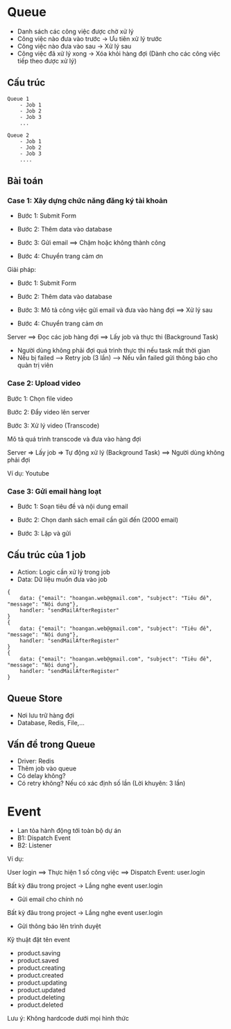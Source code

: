 # Queue

- Danh sách các công việc được chờ xử lý
- Công việc nào đưa vào trước -> Ưu tiên xử lý trước
- Công việc nào đưa vào sau -> Xử lý sau
- Công việc đã xử lý xong -> Xóa khỏi hàng đợi (Dành cho các công việc tiếp theo được xử lý)

## Cấu trúc

```
Queue 1
    - Job 1
    - Job 2
    - Job 3
    ...

Queue 2
    - Job 1
    - Job 2
    - Job 3
    ....
```

## Bài toán

### Case 1: Xây dựng chức năng đăng ký tài khoản

- Bước 1: Submit Form

- Bước 2: Thêm data vào database

- Bước 3: Gửi email ==> Chậm hoặc không thành công

- Bước 4: Chuyển trang cảm ơn

Giải pháp:

- Bước 1: Submit Form

- Bước 2: Thêm data vào database

- Bước 3: Mô tả công việc gửi email và đưa vào hàng đợi ==> Xử lý sau

- Bước 4: Chuyển trang cảm ơn

Server ==> Đọc các job hàng đợi ==> Lấy job và thực thi (Background Task)

- Người dùng không phải đợi quá trình thực thi nếu task mất thời gian
- Nếu bị failed --> Retry job (3 lần) --> Nếu vẫn failed gửi thông báo cho quản trị viên

### Case 2: Upload video

Bước 1: Chọn file video

Bước 2: Đẩy video lên server

Bước 3: Xử lý video (Transcode)

Mô tả quá trình transcode và đưa vào hàng đợi

Server => Lấy job => Tự động xử lý (Background Task) ==> Người dùng không phải đợi

Ví dụ: Youtube

### Case 3: Gửi email hàng loạt

- Bước 1: Soạn tiêu đề và nội dung email

- Bước 2: Chọn danh sách email cần gửi đến (2000 email)

- Bước 3: Lặp và gửi

## Cấu trúc của 1 job

- Action: Logic cần xử lý trong job
- Data: Dữ liệu muốn đưa vào job

```
{
    data: {"email": "hoangan.web@gmail.com", "subject": "Tiêu đề", "message": "Nội dung"},
    handler: "sendMailAfterRegister"
}
{
    data: {"email": "hoangan.web@gmail.com", "subject": "Tiêu đề", "message": "Nội dung"},
    handler: "sendMailAfterRegister"
}
{
    data: {"email": "hoangan.web@gmail.com", "subject": "Tiêu đề", "message": "Nội dung"},
    handler: "sendMailAfterRegister"
}
```

## Queue Store

- Nơi lưu trữ hàng đợi
- Database, Redis, File,...

## Vấn đề trong Queue

- Driver: Redis
- Thêm job vào queue
- Có delay không?
- Có retry không? Nếu có xác định số lần (Lời khuyên: 3 lần)

# Event

- Lan tỏa hành động tới toàn bộ dự án
- B1: Dispatch Event
- B2: Listener

Ví dụ:

User login ==> Thực hiện 1 số công việc ==> Dispatch Event: user.login

Bất kỳ đâu trong project -> Lắng nghe event user.login

- Gửi email cho chính nó

Bất kỳ đâu trong project -> Lắng nghe event user.login

- Gửi thông báo lên trình duyệt

Kỹ thuật đặt tên event

- product.saving
- product.saved
- product.creating
- product.created
- product.updating
- product.updated
- product.deleting
- product.deleted

Lưu ý: Không hardcode dưới mọi hình thức
